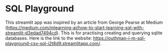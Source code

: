 # SQL Playground
This streamlit app was inspired by an article from George Pearse at Medium (https://medium.com/mlearning-ai/how-to-start-learning-sql-with-streamlit-d3edad7494cd). This is for practising creating and querying sqlite databases. Here is the link to the website: https://outhman-i-m-sql-playground-csv-sql-i2t8d9.streamlitapp.com/.
